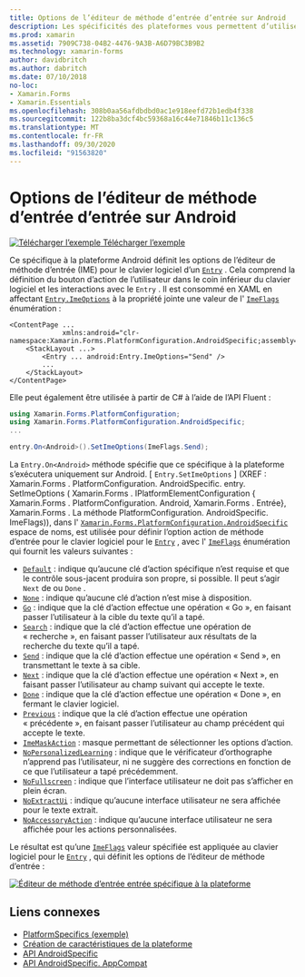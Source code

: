 ```yaml
---
title: Options de l’éditeur de méthode d’entrée d’entrée sur Android
description: Les spécificités des plateformes vous permettent d’utiliser des fonctionnalités uniquement disponibles sur une plateforme spécifique, sans implémenter de convertisseurs ou d’effets personnalisés. Cet article explique comment utiliser le spécifique à la plateforme Android qui définit les options de l’éditeur de méthode d’entrée pour le clavier logiciel pour une entrée.
ms.prod: xamarin
ms.assetid: 7909C738-04B2-4476-9A3B-A6D79BC3B9B2
ms.technology: xamarin-forms
author: davidbritch
ms.author: dabritch
ms.date: 07/10/2018
no-loc:
- Xamarin.Forms
- Xamarin.Essentials
ms.openlocfilehash: 308b0aa56afdbdbd0ac1e918eefd72b1edb4f338
ms.sourcegitcommit: 122b8ba3dcf4bc59368a16c44e71846b11c136c5
ms.translationtype: MT
ms.contentlocale: fr-FR
ms.lasthandoff: 09/30/2020
ms.locfileid: "91563820"
---
```

# <a name="entry-input-method-editor-options-on-android"></a>Options de l’éditeur de méthode d’entrée d’entrée sur Android

[![Télécharger l’exemple](~/media/shared/download.png) Télécharger l’exemple](https://docs.microsoft.com/samples/xamarin/xamarin-forms-samples/userinterface-platformspecifics)

Ce spécifique à la plateforme Android définit les options de l’éditeur de méthode d’entrée (IME) pour le clavier logiciel d’un [`Entry`](xref:Xamarin.Forms.Entry) . Cela comprend la définition du bouton d’action de l’utilisateur dans le coin inférieur du clavier logiciel et les interactions avec le `Entry` . Il est consommé en XAML en affectant [`Entry.ImeOptions`](xref:Xamarin.Forms.PlatformConfiguration.AndroidSpecific.Entry.ImeOptionsProperty) à la propriété jointe une valeur de l' [`ImeFlags`](xref:Xamarin.Forms.PlatformConfiguration.AndroidSpecific.ImeFlags) énumération :

```xaml
<ContentPage ...
             xmlns:android="clr-namespace:Xamarin.Forms.PlatformConfiguration.AndroidSpecific;assembly=Xamarin.Forms.Core">
    <StackLayout ...>
        <Entry ... android:Entry.ImeOptions="Send" />
        ...
    </StackLayout>
</ContentPage>
```

Elle peut également être utilisée à partir de C# à l’aide de l’API Fluent :

```csharp
using Xamarin.Forms.PlatformConfiguration;
using Xamarin.Forms.PlatformConfiguration.AndroidSpecific;
...

entry.On<Android>().SetImeOptions(ImeFlags.Send);
```

La `Entry.On<Android>` méthode spécifie que ce spécifique à la plateforme s’exécutera uniquement sur Android. [ `Entry.SetImeOptions` ] (XREF : Xamarin.Forms . PlatformConfiguration. AndroidSpecific. entry. SetImeOptions ( Xamarin.Forms . IPlatformElementConfiguration { Xamarin.Forms . PlatformConfiguration. Android, Xamarin.Forms . Entrée}, Xamarin.Forms . La méthode PlatformConfiguration. AndroidSpecific. ImeFlags)), dans l' [`Xamarin.Forms.PlatformConfiguration.AndroidSpecific`](xref:Xamarin.Forms.PlatformConfiguration.AndroidSpecific) espace de noms, est utilisée pour définir l’option action de méthode d’entrée pour le clavier logiciel pour le [`Entry`](xref:Xamarin.Forms.Entry) , avec l' [`ImeFlags`](xref:Xamarin.Forms.PlatformConfiguration.AndroidSpecific.ImeFlags) énumération qui fournit les valeurs suivantes :

- [`Default`](xref:Xamarin.Forms.PlatformConfiguration.AndroidSpecific.ImeFlags.Default) : indique qu’aucune clé d’action spécifique n’est requise et que le contrôle sous-jacent produira son propre, si possible. Il peut s’agir `Next` de ou `Done` .
- [`None`](xref:Xamarin.Forms.PlatformConfiguration.AndroidSpecific.ImeFlags.None) : indique qu’aucune clé d’action n’est mise à disposition.
- [`Go`](xref:Xamarin.Forms.PlatformConfiguration.AndroidSpecific.ImeFlags.Go) : indique que la clé d’action effectue une opération « Go », en faisant passer l’utilisateur à la cible du texte qu’il a tapé.
- [`Search`](xref:Xamarin.Forms.PlatformConfiguration.AndroidSpecific.ImeFlags.Search) : indique que la clé d’action effectue une opération de « recherche », en faisant passer l’utilisateur aux résultats de la recherche du texte qu’il a tapé.
- [`Send`](xref:Xamarin.Forms.PlatformConfiguration.AndroidSpecific.ImeFlags.Send) : indique que la clé d’action effectue une opération « Send », en transmettant le texte à sa cible.
- [`Next`](xref:Xamarin.Forms.PlatformConfiguration.AndroidSpecific.ImeFlags.Next) : indique que la clé d’action effectue une opération « Next », en faisant passer l’utilisateur au champ suivant qui accepte le texte.
- [`Done`](xref:Xamarin.Forms.PlatformConfiguration.AndroidSpecific.ImeFlags.Done) : indique que la clé d’action effectue une opération « Done », en fermant le clavier logiciel.
- [`Previous`](xref:Xamarin.Forms.PlatformConfiguration.AndroidSpecific.ImeFlags.Previous) : indique que la clé d’action effectue une opération « précédente », en faisant passer l’utilisateur au champ précédent qui accepte le texte.
- [`ImeMaskAction`](xref:Xamarin.Forms.PlatformConfiguration.AndroidSpecific.ImeFlags.ImeMaskAction) : masque permettant de sélectionner les options d’action.
- [`NoPersonalizedLearning`](xref:Xamarin.Forms.PlatformConfiguration.AndroidSpecific.ImeFlags.NoPersonalizedLearning) : indique que le vérificateur d’orthographe n’apprend pas l’utilisateur, ni ne suggère des corrections en fonction de ce que l’utilisateur a tapé précédemment.
- [`NoFullscreen`](xref:Xamarin.Forms.PlatformConfiguration.AndroidSpecific.ImeFlags.NoFullscreen) : indique que l’interface utilisateur ne doit pas s’afficher en plein écran.
- [`NoExtractUi`](xref:Xamarin.Forms.PlatformConfiguration.AndroidSpecific.ImeFlags.NoExtractUi) : indique qu’aucune interface utilisateur ne sera affichée pour le texte extrait.
- [`NoAccessoryAction`](xref:Xamarin.Forms.PlatformConfiguration.AndroidSpecific.ImeFlags.NoAccessoryAction) : indique qu’aucune interface utilisateur ne sera affichée pour les actions personnalisées.

Le résultat est qu’une [`ImeFlags`](xref:Xamarin.Forms.PlatformConfiguration.AndroidSpecific.ImeFlags) valeur spécifiée est appliquée au clavier logiciel pour le [`Entry`](xref:Xamarin.Forms.Entry) , qui définit les options de l’éditeur de méthode d’entrée :

[![Éditeur de méthode d’entrée entrée spécifique à la plateforme](entry-ime-options-images/entry-imeoptions.png "Éditeur de méthode d’entrée entrée spécifique à la plateforme")](entry-ime-options-images/entry-imeoptions-large.png#lightbox "Éditeur de méthode d’entrée entrée spécifique à la plateforme")

## <a name="related-links"></a>Liens connexes

- [PlatformSpecifics (exemple)](/samples/xamarin/xamarin-forms-samples/userinterface-platformspecifics)
- [Création de caractéristiques de la plateforme](~/xamarin-forms/platform/platform-specifics/index.md#creating-platform-specifics)
- [API AndroidSpecific](xref:Xamarin.Forms.PlatformConfiguration.AndroidSpecific)
- [API AndroidSpecific. AppCompat](xref:Xamarin.Forms.PlatformConfiguration.AndroidSpecific.AppCompat)